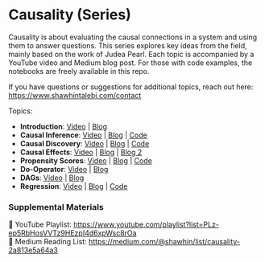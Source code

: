 # Causality (Series)

Causality is about evaluating the causal connections in a system and using them to answer questions. This series explores key ideas from the field, mainly based on the work of Judea Pearl. Each topic is accompanied by a YouTube video and Medium blog post. For those with code examples, the notebooks are freely available in this repo.

If you have questions or suggestions for additional topics, reach out here: https://www.shawhintalebi.com/contact

Topics:
- **Introduction**: [Video](https://youtu.be/WqASiuM4a-A?si=UtKfXUTIVuOm3PPP) | [Blog](https://towardsdatascience.com/causality-an-introduction-f8a3f6ac4c4a)
- **Causal Inference**: [Video](https://youtu.be/PFBI-ZfV5rs?si=9aelJZg-OZKyVKtl) | [Blog](https://towardsdatascience.com/causal-inference-962ae97cefda) | [Code](https://github.com/ShawhinT/YouTube-Blog/tree/main/causality/causal_inference)
- **Causal Discovery**: [Video](https://youtu.be/tufdEUSjmNI?si=9j7fqHWjr6ECpIv5) | [Blog](https://towardsdatascience.com/causal-discovery-6858f9af6dcb) | [Code](https://github.com/ShawhinT/YouTube-Blog/tree/main/causality/causal_discovery)
- **Causal Effects**: [Video](https://youtu.be/BOPOX_mTS0g?si=Ln4FZQqgHzXXxx1s) | [Blog](https://towardsdatascience.com/causal-effects-f30f962ffff3) | [Blog 2](https://shawhin.medium.com/understanding-causal-effects-37a054b2ec3b)
- **Propensity Scores**: [Video](https://youtu.be/dm-BWjyYQpw?si=SuM2zTRd4wGsFYS1) | [Blog](https://towardsdatascience.com/propensity-score-5c29c480130c) | [Code](https://github.com/ShawhinT/YouTube-Blog/tree/main/causality/propensity_score)
- **Do-Operator**: [Video](https://youtu.be/dejZzJIZdow?si=-UedV_rZHlMZUAEZ) | [Blog](https://towardsdatascience.com/causal-effects-via-the-do-operator-5415aefc834a)
- **DAGs**: [Video](https://youtu.be/ASU5HG5EqTM?si=3RTyU6o4V_qSQCQp) | [Blog](https://towardsdatascience.com/causal-effects-via-dags-801df31da794)
- **Regression**: [Video](https://youtu.be/O72uByJlnMw?si=7XdSwfTg_ZcImppZ) | [Blog](https://towardsdatascience.com/causal-effects-via-regression-28cb58a2fffc) | [Code](https://github.com/ShawhinT/YouTube-Blog/tree/main/causality/causal_effects_regression)


### Supplemental Materials

🎥 YouTube Playlist: https://www.youtube.com/playlist?list=PLz-ep5RbHosVVTz9HEzpI4d6xpWsc8rOa <br>
📰 Medium Reading List: https://medium.com/@shawhin/list/causality-2a813e5a64a3

